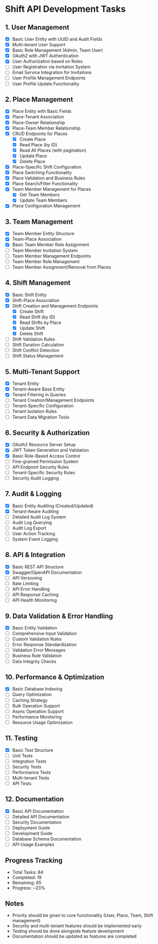 # Shift API Development Tasks

## 1. User Management
- [x] Basic User Entity with UUID and Audit Fields
- [x] Multi-tenant User Support
- [x] Basic Role Management (Admin, Team User)
- [x] OAuth2 with JWT Authentication
- [x] User Authorization based on Roles
- [ ] User Registration via Invitation System
- [ ] Email Service Integration for Invitations
- [ ] User Profile Management Endpoints
- [ ] User Profile Update Functionality

## 2. Place Management
- [x] Place Entity with Basic Fields
- [x] Place-Tenant Association
- [x] Place-Owner Relationship
- [x] Place-Team Member Relationship
- [x] CRUD Endpoints for Places
  - [x] Create Place
  - [x] Read Place (by ID)
  - [x] Read All Places (with pagination)
  - [x] Update Place
  - [x] Delete Place
- [x] Place-Specific Shift Configuration
- [x] Place Switching Functionality
- [x] Place Validation and Business Rules
- [x] Place Search/Filter Functionality
- [x] Team Member Management for Places
  - [x] Get Team Members
  - [x] Update Team Members
- [x] Place Configuration Management

## 3. Team Management
- [x] Team Member Entity Structure
- [x] Team-Place Association
- [x] Basic Team Member Role Assignment
- [ ] Team Member Invitation System
- [ ] Team Member Management Endpoints
- [ ] Team Member Role Management
- [ ] Team Member Assignment/Removal from Places

## 4. Shift Management
- [x] Basic Shift Entity
- [x] Shift-Place Association
- [x] Shift Creation and Management Endpoints
  - [x] Create Shift
  - [x] Read Shift (by ID)
  - [x] Read Shifts by Place
  - [x] Update Shift
  - [x] Delete Shift
- [ ] Shift Validation Rules
- [ ] Shift Duration Calculation
- [ ] Shift Conflict Detection
- [ ] Shift Status Management

## 5. Multi-Tenant Support
- [x] Tenant Entity
- [x] Tenant-Aware Base Entity
- [x] Tenant Filtering in Queries
- [ ] Tenant Creation/Management Endpoints
- [ ] Tenant-Specific Configuration
- [ ] Tenant Isolation Rules
- [ ] Tenant Data Migration Tools

## 6. Security & Authorization
- [x] OAuth2 Resource Server Setup
- [x] JWT Token Generation and Validation
- [x] Basic Role-Based Access Control
- [ ] Fine-grained Permission System
- [ ] API Endpoint Security Rules
- [ ] Tenant-Specific Security Rules
- [ ] Security Audit Logging

## 7. Audit & Logging
- [x] Basic Entity Auditing (Created/Updated)
- [x] Tenant-Aware Auditing
- [ ] Detailed Audit Log System
- [ ] Audit Log Querying
- [ ] Audit Log Export
- [ ] User Action Tracking
- [ ] System Event Logging

## 8. API & Integration
- [x] Basic REST API Structure
- [x] Swagger/OpenAPI Documentation
- [ ] API Versioning
- [ ] Rate Limiting
- [ ] API Error Handling
- [ ] API Response Caching
- [ ] API Health Monitoring

## 9. Data Validation & Error Handling
- [x] Basic Entity Validation
- [ ] Comprehensive Input Validation
- [ ] Custom Validation Rules
- [ ] Error Response Standardization
- [ ] Validation Error Messages
- [ ] Business Rule Validation
- [ ] Data Integrity Checks

## 10. Performance & Optimization
- [x] Basic Database Indexing
- [ ] Query Optimization
- [ ] Caching Strategy
- [ ] Bulk Operation Support
- [ ] Async Operation Support
- [ ] Performance Monitoring
- [ ] Resource Usage Optimization

## 11. Testing
- [x] Basic Test Structure
- [ ] Unit Tests
- [ ] Integration Tests
- [ ] Security Tests
- [ ] Performance Tests
- [ ] Multi-tenant Tests
- [ ] API Tests

## 12. Documentation
- [x] Basic API Documentation
- [ ] Detailed API Documentation
- [ ] Security Documentation
- [ ] Deployment Guide
- [ ] Development Guide
- [ ] Database Schema Documentation
- [ ] API Usage Examples

## Progress Tracking
- Total Tasks: 84
- Completed: 19
- Remaining: 65
- Progress: ~23%

## Notes
- Priority should be given to core functionality (User, Place, Team, Shift management)
- Security and multi-tenant features should be implemented early
- Testing should be done alongside feature development
- Documentation should be updated as features are completed
